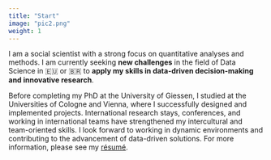 ```yaml
---
title: "Start"
image: "pic2.png"
weight: 1
---
```


I am a social scientist with a strong focus on quantitative analyses and methods. I am currently seeking **new challenges** in the field of Data Science in 🇪🇺 or 🇧🇷 to **apply my skills in data-driven decision-making and innovative research**.

Before completing my PhD at the University of Giessen, I studied at the Universities of Cologne and Vienna, where I successfully designed and implemented projects. International research stays, conferences, and working in international teams have strengthened my intercultural and team-oriented skills. I look forward to working in dynamic environments and contributing to the advancement of data-driven solutions. For more information, please see my [résumé](https://bpkleer.github.io/files/resume-kleer-en.pdf).